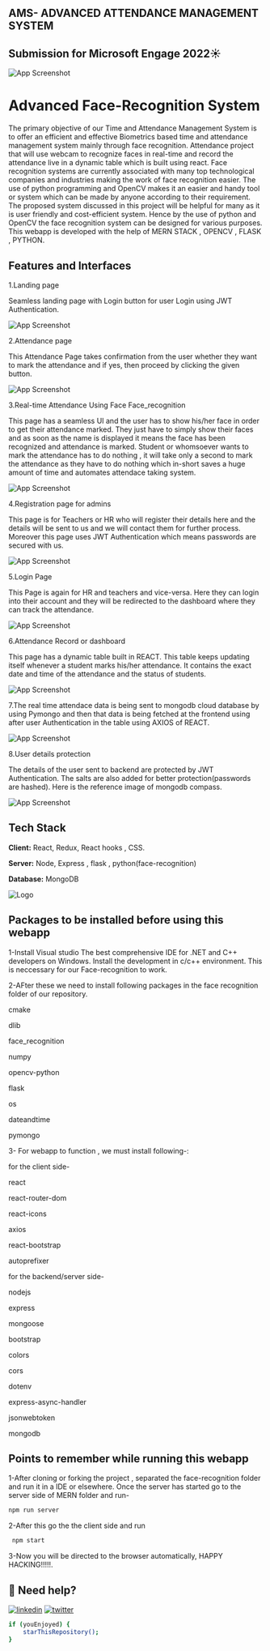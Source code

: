 
## AMS- ADVANCED ATTENDANCE MANAGEMENT SYSTEM


## Submission for Microsoft Engage 2022☀️

![App Screenshot](https://github.com/aman7heaven/Face_recognition_attendance_MERN/blob/main/client/src/assets/logo2.png?raw=true)


# Advanced Face-Recognition System

The primary objective of our Time and Attendance Management System is to offer an efficient and effective Biometrics based time and attendance management system mainly through face recognition. Attendance project that will use webcam to recognize faces in real-time and record the attendance live in a dynamic table which is built using react. Face recognition systems are currently associated with many top technological companies and industries making the work of face recognition easier. The use of python programming and OpenCV makes it an easier and handy tool or system which can be made by anyone according to their requirement. The proposed system discussed in this project will be helpful for many as it is user friendly and cost-efficient system. Hence by the use of python and OpenCV the face recognition system can be designed for various purposes. This webapp is developed with the help of MERN STACK , OPENCV , FLASK , PYTHON.


## Features and Interfaces
1.Landing page

  Seamless landing page with Login button for user Login using JWT Authentication.


![App Screenshot](https://github.com/aman7heaven/Face_recognition_attendance_MERN/blob/main/client/src/assets/Home.png?raw=true)

2.Attendance page

  This Attendance Page takes confirmation from the user whether they want to mark the attendance and if yes, then proceed by clicking the given button.
 
![App Screenshot](https://github.com/aman7heaven/Face_recognition_attendance_MERN/blob/main/client/src/assets/attendance1.png?raw=true)

3.Real-time Attendance Using Face Face_recognition

 This page has a seamless UI and the user has to show his/her face in order to get their attendance marked. They just have to simply show their faces and as soon as the name is displayed it means the face has been recognized and attendance is marked. Student or whomsoever wants to mark the attendance has to do nothing , it will take only a second to mark the attendance as they have to do nothing which in-short saves a huge amount of time and automates attendace taking system.

![App Screenshot](https://github.com/aman7heaven/Face_recognition_attendance_MERN/blob/main/client/src/assets/attendance2.jpeg?raw=true)

4.Registration page for admins

 This page is for Teachers or HR who will register their details here and the details will be sent to us and we will contact them for further process. Moreover this page uses JWT Authentication which means passwords are secured with us.

![App Screenshot](https://github.com/aman7heaven/Face_recognition_attendance_MERN/blob/main/client/src/assets/Signup.png?raw=true)

5.Login Page

 This Page is again for HR and teachers and vice-versa. Here they can login into their account and they will be redirected to the dashboard where they can track the attendance.

![App Screenshot](https://github.com/aman7heaven/Face_recognition_attendance_MERN/blob/main/client/src/assets/loginpage.png?raw=true)

6.Attendance Record or dashboard
 
 This page has a dynamic table built in REACT. This table keeps updating itself whenever a student marks his/her attendance. It contains the exact date and time of the attendance and the status of students.

![App Screenshot](https://github.com/aman7heaven/Face_recognition_attendance_MERN/blob/main/client/src/assets/Table.png?raw=true)

7.The real time attendace data is being sent to mongodb cloud database by using Pymongo and then that data is being fetched at the frontend using after user Authentication in the table using AXIOS of REACT.

![App Screenshot](https://github.com/aman7heaven/Face_recognition_attendance_MERN/blob/main/client/src/assets/attendance_mongodb.png?raw=true)

8.User details protection

 The details of the user sent to backend are protected by JWT Authentication. The salts are also added for better protection(passwords are hashed). Here is the reference image of mongodb compass.

![App Screenshot](https://github.com/aman7heaven/Face_recognition_attendance_MERN/blob/main/client/src/assets/attendance_user_mongo.png?raw=true)


## Tech Stack

**Client:** React, Redux, React hooks , CSS.

**Server:** Node, Express , flask , python(face-recognition)

**Database:** MongoDB




![Logo](https://github.com/aman7heaven/Face_recognition_attendance_MERN/blob/main/client/src/assets/mern-stack.png?raw=true)


## Packages to be installed before using this webapp

1-Install Visual studio The best comprehensive IDE for .NET and C++ developers on Windows.
 Install the development in c/c++ environment. This is neccessary for our Face-recognition to work.

2-AFter these we need to install following packages in the face recognition folder of our repository.
 
 cmake

 dlib

 face_recognition

 numpy

 opencv-python

 flask

 os

 dateandtime

 pymongo

3- For webapp to function , we must install following-:

for the client side-

 react

 react-router-dom 

 react-icons

 axios

 react-bootstrap

 autoprefixer

for the backend/server side-

 nodejs

 express

 mongoose

 bootstrap

 colors

 cors  

 dotenv

 express-async-handler

 jsonwebtoken

 mongodb






 


## Points to remember while running this webapp

1-After cloning or forking the project , separated the face-recognition folder and run it in a IDE or elsewhere.
  Once the server has started go to the server side of MERN folder and run-

  ```bash
  npm run server
```

2-After this go the the client side and run

 ```bash
  npm start
```

3-Now you will be directed to the browser automatically, HAPPY HACKING!!!!!.


## 🔗 Need help?

[![linkedin](https://img.shields.io/badge/linkedin-0A66C2?style=for-the-badge&logo=linkedin&logoColor=white)](https://www.linkedin.com/in/aman-saxena-6051261b6)
[![twitter](https://img.shields.io/badge/twitter-1DA1F2?style=for-the-badge&logo=twitter&logoColor=white)](https://twitter.com/AmanSax87806038)


```bash
if (youEnjoyed) {
    starThisRepository();
}
```